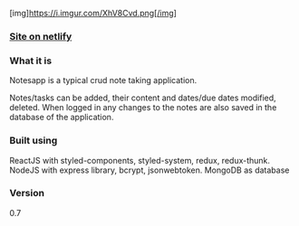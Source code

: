 [img]https://i.imgur.com/XhV8Cvd.png[/img]
### [Site on netlify](https://notesappsf98.netlify.app/)

### What it is
Notesapp is a typical crud note taking application.

Notes/tasks can be added, their content and dates/due dates modified, deleted.
When logged in any changes to the notes are also saved in the database of the application.

### Built using
ReactJS with styled-components, styled-system, redux, redux-thunk.
NodeJS with express library, bcrypt, jsonwebtoken.
MongoDB as database

### Version
0.7

